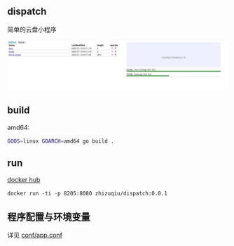 ## dispatch

简单的云盘小程序

![](images.jpg)

## build

amd64:
```bash
GOOS=linux GOARCH=amd64 go build .
```

## run

[docker hub](https://hub.docker.com/r/zhizuqiu/dispatch)

```
docker run -ti -p 8205:8080 zhizuqiu/dispatch:0.0.1
```

## 程序配置与环境变量

详见 [conf/app.conf](conf/app.conf)